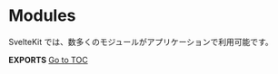 
# Modules


SvelteKit では、数多くのモジュールがアプリケーションで利用可能です。

**EXPORTS**
<span style='float: footnote;'><a href="../../index.html#toc">Go to TOC</a></span>

